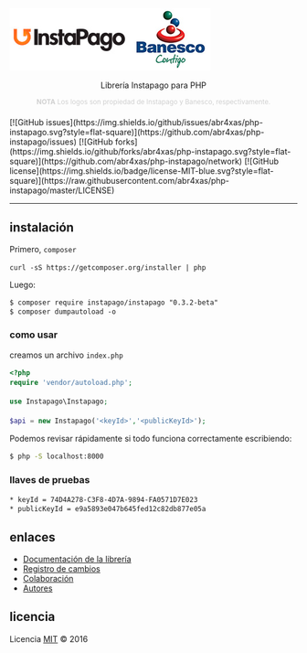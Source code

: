 ![Php Instapago](help/hYNsH6B.png)
<p align="center">
    Librería Instapago para PHP
</p>
<p align="center">
    <sup style="color: #d0d0d0;"><b>NOTA</b> Los logos son propiedad de Instapago y Banesco, respectivamente.</sup>
</p>
[![GitHub issues](https://img.shields.io/github/issues/abr4xas/php-instapago.svg?style=flat-square)](https://github.com/abr4xas/php-instapago/issues) [![GitHub forks](https://img.shields.io/github/forks/abr4xas/php-instapago.svg?style=flat-square)](https://github.com/abr4xas/php-instapago/network) [![GitHub license](https://img.shields.io/badge/license-MIT-blue.svg?style=flat-square)](https://raw.githubusercontent.com/abr4xas/php-instapago/master/LICENSE)

----

## instalación

Primero, `composer`

`curl -sS https://getcomposer.org/installer | php`

Luego:

```
$ composer require instapago/instapago "0.3.2-beta"
$ composer dumpautoload -o
```
### como usar

creamos un archivo `index.php`

```php
<?php 
require 'vendor/autoload.php';

use Instapago\Instapago;

$api = new Instapago('<keyId>','<publicKeyId>');
```
Podemos revisar rápidamente si todo funciona correctamente escribiendo:

```bash
$ php -S localhost:8000
```

### llaves de pruebas

```
* keyId = 74D4A278-C3F8-4D7A-9894-FA0571D7E023
* publicKeyId = e9a5893e047b645fed12c82db877e05a
```

## enlaces

* [Documentación de la librería](help/DOCUMENTACION.md)
* [Registro de cambios](CHANGELOG.md)
* [Colaboración](help/CONTRIBUCION.md)
* [Autores](help/AUTORES.md)

## licencia

Licencia [MIT](http://opensource.org/licenses/MIT) :copyright: 2016
